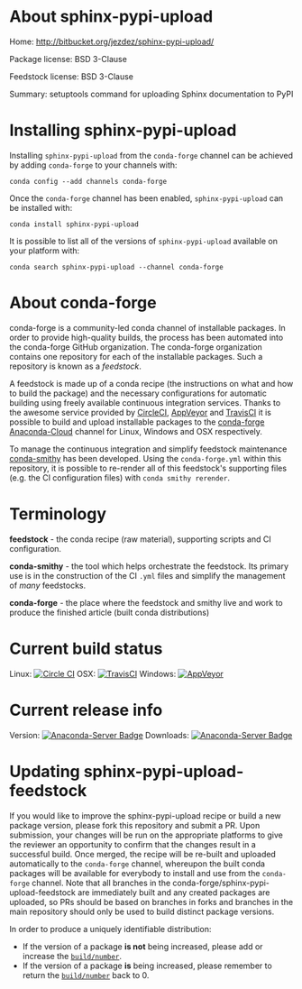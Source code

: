 About sphinx-pypi-upload
========================

Home: http://bitbucket.org/jezdez/sphinx-pypi-upload/

Package license: BSD 3-Clause

Feedstock license: BSD 3-Clause

Summary: setuptools command for uploading Sphinx documentation to PyPI



Installing sphinx-pypi-upload
=============================

Installing `sphinx-pypi-upload` from the `conda-forge` channel can be achieved by adding `conda-forge` to your channels with:

```
conda config --add channels conda-forge
```

Once the `conda-forge` channel has been enabled, `sphinx-pypi-upload` can be installed with:

```
conda install sphinx-pypi-upload
```

It is possible to list all of the versions of `sphinx-pypi-upload` available on your platform with:

```
conda search sphinx-pypi-upload --channel conda-forge
```



About conda-forge
=================

conda-forge is a community-led conda channel of installable packages.
In order to provide high-quality builds, the process has been automated into the
conda-forge GitHub organization. The conda-forge organization contains one repository
for each of the installable packages. Such a repository is known as a *feedstock*.

A feedstock is made up of a conda recipe (the instructions on what and how to build
the package) and the necessary configurations for automatic building using freely
available continuous integration services. Thanks to the awesome service provided by
[CircleCI](https://circleci.com/), [AppVeyor](http://www.appveyor.com/)
and [TravisCI](https://travis-ci.org/) it is possible to build and upload installable
packages to the [conda-forge](https://anaconda.org/conda-forge)
[Anaconda-Cloud](http://docs.anaconda.org/) channel for Linux, Windows and OSX respectively.

To manage the continuous integration and simplify feedstock maintenance
[conda-smithy](http://github.com/conda-forge/conda-smithy) has been developed.
Using the ``conda-forge.yml`` within this repository, it is possible to re-render all of
this feedstock's supporting files (e.g. the CI configuration files) with ``conda smithy rerender``.


Terminology
===========

**feedstock** - the conda recipe (raw material), supporting scripts and CI configuration.

**conda-smithy** - the tool which helps orchestrate the feedstock.
                   Its primary use is in the construction of the CI ``.yml`` files
                   and simplify the management of *many* feedstocks.

**conda-forge** - the place where the feedstock and smithy live and work to
                  produce the finished article (built conda distributions)

Current build status
====================

Linux: [![Circle CI](https://circleci.com/gh/conda-forge/sphinx-pypi-upload-feedstock.svg?style=shield)](https://circleci.com/gh/conda-forge/sphinx-pypi-upload-feedstock)
OSX: [![TravisCI](https://travis-ci.org/conda-forge/sphinx-pypi-upload-feedstock.svg?branch=master)](https://travis-ci.org/conda-forge/sphinx-pypi-upload-feedstock)
Windows: [![AppVeyor](https://ci.appveyor.com/api/projects/status/github/conda-forge/sphinx-pypi-upload-feedstock?svg=True)](https://ci.appveyor.com/project/conda-forge/sphinx-pypi-upload-feedstock/branch/master)

Current release info
====================
Version: [![Anaconda-Server Badge](https://anaconda.org/conda-forge/sphinx-pypi-upload/badges/version.svg)](https://anaconda.org/conda-forge/sphinx-pypi-upload)
Downloads: [![Anaconda-Server Badge](https://anaconda.org/conda-forge/sphinx-pypi-upload/badges/downloads.svg)](https://anaconda.org/conda-forge/sphinx-pypi-upload)


Updating sphinx-pypi-upload-feedstock
=====================================

If you would like to improve the sphinx-pypi-upload recipe or build a new
package version, please fork this repository and submit a PR. Upon submission,
your changes will be run on the appropriate platforms to give the reviewer an
opportunity to confirm that the changes result in a successful build. Once
merged, the recipe will be re-built and uploaded automatically to the
`conda-forge` channel, whereupon the built conda packages will be available for
everybody to install and use from the `conda-forge` channel.
Note that all branches in the conda-forge/sphinx-pypi-upload-feedstock are
immediately built and any created packages are uploaded, so PRs should be based
on branches in forks and branches in the main repository should only be used to
build distinct package versions.

In order to produce a uniquely identifiable distribution:
 * If the version of a package **is not** being increased, please add or increase
   the [``build/number``](http://conda.pydata.org/docs/building/meta-yaml.html#build-number-and-string).
 * If the version of a package **is** being increased, please remember to return
   the [``build/number``](http://conda.pydata.org/docs/building/meta-yaml.html#build-number-and-string)
   back to 0.
